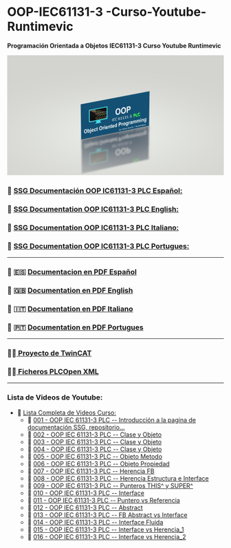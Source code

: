 # OOP-IEC61131-3 -Curso-Youtube-Runtimevic

 **Programación Orientada a Objetos IEC61131-3 Curso Youtube Runtimevic**

![OOP](./Assets/OOP_3DD.png)

### :link: [SSG Documentación OOP IC61131-3 PLC Español:](https://runtimevic.github.io/OOP-IEC61131-3--Curso-Youtube/es)
### :link: [SSG Documentation OOP IC61131-3 PLC English:](https://runtimevic.github.io/OOP-IEC61131-3--Curso-Youtube/en)
### :link: [SSG Documentation OOP IC61131-3 PLC Italiano:](https://runtimevic.github.io/OOP-IEC61131-3--Curso-Youtube/it/)
### :link: [SSG Documentation OOP IC61131-3 PLC Portugues:](https://runtimevic.github.io/OOP-IEC61131-3--Curso-Youtube/pt/)
***
### 📃 :es: [Documentacion en PDF Español](https://github.com/runtimevic/OOP-IEC61131-3--Curso-Youtube/blob/gh-pages/document-es.pdf)
### 📃 :uk: [Documentation en PDF English](https://github.com/runtimevic/OOP-IEC61131-3--Curso-Youtube/blob/gh-pages/document-en.pdf)
### 📃 :it: [Documentation en PDF Italiano](https://github.com/runtimevic/OOP-IEC61131-3--Curso-Youtube/blob/gh-pages/document-it.pdf)
### 📃 :portugal: [Documentation en PDF Portugues](https://github.com/runtimevic/OOP-IEC61131-3--Curso-Youtube/blob/gh-pages/document-pt.pdf)
***
### :woman_student:[ Proyecto de TwinCAT](https://github.com/runtimevic/OOP-IEC61131-3--Curso-Youtube/tree/master/TC3_OOP)
### :man_student:[ Ficheros PLCOpen XML](https://github.com/runtimevic/OOP-IEC61131-3--Curso-Youtube/tree/master/Ficheros_PLCOpen_XML)
***
### Lista de Videos de Youtube:
- :link: [Lista Completa de Videos Curso:](https://youtube.com/playlist?list=PLEfi_hUmmSjFpfdJ6yw3B9yj7dWHYkHmQ)
    - :link: [001 - OOP IEC 61131-3 PLC -- Introducción a la pagina de documentación SSG, repositorio...](https://www.youtube.com/watch?v=a7eNCefcjGM)
    - 🔗 [002 - OOP IEC 61131-3 PLC -- Clase y Objeto](https://youtu.be/3IudQIj1noo)
    - 🔗 [003 - OOP IEC 61131-3 PLC -- Clase y Objeto](https://youtu.be/lchxx28wwXM)
    - 🔗 [004 - OOP IEC 61131-3 PLC -- Clase y Objeto](https://youtu.be/jGtGV9icvO0)
    - 🔗 [005 - OOP IEC 61131-3 PLC -- Objeto Metodo](https://youtu.be/fa0tUTICVF0)
    - 🔗 [006 - OOP IEC 61131-3 PLC -- Objeto Propiedad](https://youtu.be/Ci7FExNF7vQ)
    - 🔗 [007 - OOP IEC 61131-3 PLC -- Herencia FB](https://youtu.be/-twPN0jTrKA)
    - 🔗 [008 - OOP IEC 61131-3 PLC -- Herencia Estructura e Interface](https://youtu.be/G0suYh_bz0o)
    - 🔗 [009 - OOP IEC 61131-3 PLC -- Punteros THIS^ y SUPER^](https://youtu.be/S3YdAHyBc6I)
    - 🔗 [010 - OOP IEC 61131-3 PLC -- Interface](https://youtu.be/ix0Amyg9RcU)
    - 🔗 [011 - OOP IEC 61131-3 PLC -- Puntero vs Referencia](https://youtu.be/AnJZmwQWaYQ)
    - 🔗 [012 - OOP IEC 61131-3 PLC -- Abstract](https://youtu.be/-Jq0jg0foo4)
    - 🔗 [013 - OOP IEC 61131-3 PLC -- FB Abstract vs Interface](https://youtu.be/b-KRLmblh6g)
    - 🔗 [014 - OOP IEC 61131-3 PLC -- Interface Fluida](https://youtu.be/k_VFBLGBUKk)
    - 🔗 [015 - OOP IEC 61131-3 PLC -- Interface vs Herencia_1](https://youtu.be/etY-NtkZ85w)
    - 🔗 [016 - OOP IEC 61131-3 PLC -- Interface vs Herencia_2]()